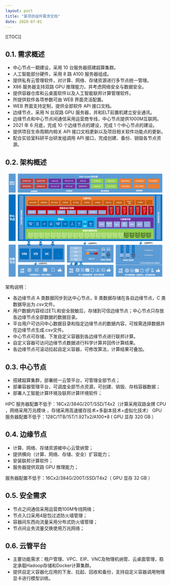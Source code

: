 ```yaml
---
layout: post
title: "某项目组件需求文档"
date: 2020-07-01
---
```


[[TOC]]

## 0.1. 需求概述

+ 中心节点一期建设，采用 10 台服务器搭建超算集群。
+ 人工智能部分硬件，采用 8 路 A100 服务器组成。
+ 提供私有云管理软件，对计算、网络、存储资源进行多节点统一管理。
+ X86 服务器支持双路 GPU 推理能力，并考虑网络安全与数据安全。
+ 提供容器仓库和云桌面软件以及人工智能联邦计算管理软件。
+ 所提供软件各项参数可由 WEB 界面灵活配置。
+ WEB 界面支持定制，提供全部软件 API 接口文档。
+ 边缘节点，采用 N 台双路 GPU 服务器，并和ELT前置机建立安全通讯。
+ 边缘节点和中心节点间通信采用运营商专线，中心节点提供1000M互联网。
+ 2021 年 6 月底，完成 10 个边缘节点的建设，完成 1 个中心节点的建设。
+ 提供项目生命周期内相关 API 接口文档更新以及项目相关软件功能点的更新。
+ 配合实验室科研平台研发组调用 API 接口，完成创建、备份、销毁各节点资源。

## 0.2. 架构概述

![架构图02](/images/image-2020-07-01.png)

架构说明：
+ 各边缘节点 A 类数据同步到达中心节点，B 类数据存储在各自边缘节点，C 类数据导出为.csv文件。
+ 用户数据内容经过ETL和安全脱敏后，存储到可信边缘节点；中心节点只存放各边缘节点全部数据的数据目录。
+ 平台用户可访问中心数据目录和指定边缘节点的数据内容，可按需选择数据并在边缘节点生成.csv文件。
+ 中心节点可存储、下发自定义容器到各边缘节点进行联邦计算。
+ 自定义容器可访问边缘节点数据进行科学计算并回传计算结果。
+ 各边缘节点可滚动拉起自定义容器，可修改算法，计算结果可叠加。

## 0.3. 中心节点

+ 搭建超算集群，部署统一云管平台，可管理全部节点；
+ 部署容器管理平台，可调度全部节点资源，可创建、销毁、存档容器数据；
+ 部署人工智能计算环境及联邦计算环境软件；

HPC 服务器配置不低于：18Cx2/384G/20T/SSD/T4x2（计算采用双路金牌 CPU ，网络采用万兆模块 ，存储采用高速缓存技术+多副本技术+虚拟化技术）
GPU 服务器配置不低于：128C/1TB/15T/1.92Tx2/A100*8 ( GPU 显存 320 GB ）

## 0.4. 边缘节点

+ 计算、网络、存储资源被中心云管纳管；
+ 提供横向（计算、网络、存储、安全）扩容能力；
+ 安装联邦计算软件；
+ 服务器提供双路 GPU 推理能力；

服务器配置不低于：16Cx2/384G/200T/SSD/T4x2（ GPU 显存 32 GB ）

## 0.5. 安全需求

+ 节点之间通信采用运营商100M专线网络；
+ 节点入口采用4层包过滤防火墙管理；
+ 容器间东西向流量采用分布式防火墙管理；
+ 节点间业务流量交换使用万兆网络；

## 0.6. 云管平台

+ 主要功能需求：租户管理、VPC、EIP、VNC及物理机纳管、云桌面管理，稳定承载Hadoop存储和Docker计算集群。
+ 提供自定义容器化应用的下发、拉起、回收和备份，支持自定义容器调用物理显卡进行模型训练。